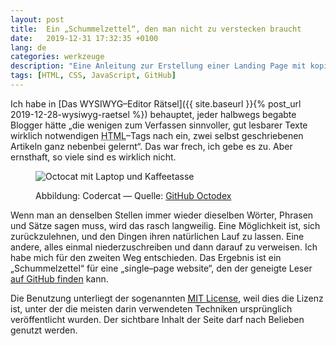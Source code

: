 ```yaml
---
layout: post
title:  Ein „Schummelzettel“, den man nicht zu verstecken braucht
date:   2019-12-31 17:32:35 +0100
lang: de
categories: werkzeuge
description: "Eine Anleitung zur Erstellung einer Landing Page mit kopierfertigem Code."
tags: [HTML, CSS, JavaScript, GitHub]
---
```

Ich habe in [Das WYSIWYG–Editor Rätsel]({{ site.baseurl }}{% post_url 2019-12-28-wysiwyg-raetsel %}) behauptet, jeder halbwegs begabte Blogger hätte &#8222;die wenigen zum Verfassen sinnvoller, gut lesbarer Texte wirklich notwendigen <abbr title="HyperText Markup Language">HTML</abbr>&#8211;Tags nach ein, zwei selbst geschriebenen Artikeln ganz nebenbei gelernt&#8220;. Das war frech, ich gebe es zu. Aber ernsthaft, so viele sind es wirklich nicht.
<!--more-->
<figure><p><img src="{{site.baseurl}}/assets/images/codercat.jpg" alt="Octocat mit Laptop und Kaffeetasse" /></p><figcaption><p>Abbildung: Codercat &#8212; Quelle: <a rel="external" title="Folge diesem Verweis zur Sammlung von Octodex" href="https://octodex.github.com/">GitHub Octodex</a></p></figcaption></figure>

Wenn man an denselben Stellen immer wieder dieselben Wörter, Phrasen und Sätze sagen muss, wird das rasch langweilig. Eine Möglichkeit ist, sich zurückzulehnen, und den Dingen ihren natürlichen Lauf zu lassen. Eine andere, alles einmal niederzuschreiben und dann darauf zu verweisen. Ich habe mich für den zweiten Weg entschieden. Das Ergebnis ist ein &#8222;Schummelzettel&#8220; für eine &#8222;single&#8211;page website&#8220;, den der geneigte Leser <a rel="external" title="Folge diesem Verweis in mein Github Repository." href="https://github.com/gwpachlatko/lazy-dogs">auf GitHub finden</a> kann.

Die Benutzung unterliegt der sogenannten <a rel="external" title="Folge diesem Verweis zur Open Source Initiative und betrachte eine Vorlage dieser Lizenz" href="https://opensource.org/licenses/MIT"><abbr title="Massachusetts Institute of Technology">MIT</abbr> License</a>, weil dies die Lizenz ist, unter der die meisten darin verwendeten Techniken ursprünglich veröffentlicht wurden. Der sichtbare Inhalt der Seite darf nach Belieben genutzt werden.
